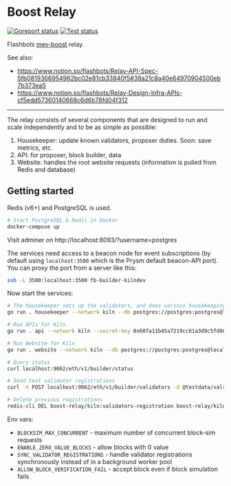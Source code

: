 # Boost Relay

[![Goreport status](https://goreportcard.com/badge/github.com/flashbots/boost-relay)](https://goreportcard.com/report/github.com/flashbots/boost-relay)
[![Test status](https://github.com/flashbots/boost-relay/workflows/Checks/badge.svg)](https://github.com/flashbots/boost-relay/actions?query=workflow%3A%22Checks%22)

Flashbots [mev-boost](https://github.com/flashbots/mev-boost/) relay.

See also:

* https://www.notion.so/flashbots/Relay-API-Spec-5fb0819366954962bc02e81cb33840f5#38a21c8a40e64970904500eb7b373ea5
* https://www.notion.so/flashbots/Relay-Design-Infra-APIs-cf5edd57360140668c6d6b78fd04f312

---

The relay consists of several components that are designed to run and scale independently and to be as simple as possible:

1. Housekeeper: update known validators, proposer duties. Soon: save metrics, etc.
2. API: for proposer, block builder, data
3. Website: handles the root website requests (information is pulled from Redis and database)

## Getting started

Redis (v6+) and PostgreSQL is used.

```bash
# Start PostgreSQL & Redis in Docker
docker-compose up
```

Visit adminer on http://localhost:8093/?username=postgres

The services need access to a beacon node for event subscriptions (by default using `localhost:3500` which is the Prysm default beacon-API port). You can proxy the port from a server like this:

```bash
ssh -L 3500:localhost:3500 fb-builder-kilndev
```

Now start the services:

```bash
# The housekeeper sets up the validators, and does various housekeeping
go run . housekeeper --network kiln --db postgres://postgres:postgres@localhost:5432/postgres?sslmode=disable

# Run APIs for Kiln
go run . api --network kiln --secret-key 0x607a11b45a7219cc61a3d9c5fd08c7eebd602a6a19a977f8d3771d5711a550f2 --db postgres://postgres:postgres@localhost:5432/postgres?sslmode=disable

# Run Website for Kiln
go run . website --network kiln --db postgres://postgres:postgres@localhost:5432/postgres?sslmode=disable

# Query status
curl localhost:9062/eth/v1/builder/status

# Send test validator registrations
curl -X POST localhost:9062/eth/v1/builder/validators -d @testdata/valreg2.json

# Delete previous registrations
redis-cli DEL boost-relay/kiln:validators-registration boost-relay/kiln:validators-registration-timestamp
```

Env vars:

* `BLOCKSIM_MAX_CONCURRENT` - maximum number of concurrent block-sim requests
* `ENABLE_ZERO_VALUE_BLOCKS` - allow blocks with 0 value
* `SYNC_VALIDATOR_REGISTRATIONS` - handle validator registrations synchronously instead of in a background worker pool
* `ALLOW_BLOCK_VERIFICATION_FAIL` - accept block even if block simulation fails